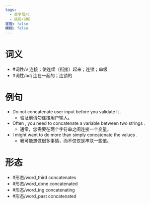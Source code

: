 ```yaml
---
tags:
  - 首字母/C
  - 级别/GRE
掌握: false
模糊: false
---
```

# 词义
- #词性/v  连接；使连续（衔接）起来；连锁；串级
- #词性/adj  连在一起的；连锁的
# 例句
- Do not concatenate user input before you validate it .
	- 验证前请勿连接用户输入。
- Often , you need to concatenate a variable between two strings .
	- 通常，您需要在两个字符串之间连接一个变量。
- I might want to do more than simply concatenate the values .
	- 我可能想做很多事情，而不仅仅是串联一些值。
# 形态
- #形态/word_third concatenates
- #形态/word_done concatenated
- #形态/word_ing concatenating
- #形态/word_past concatenated

